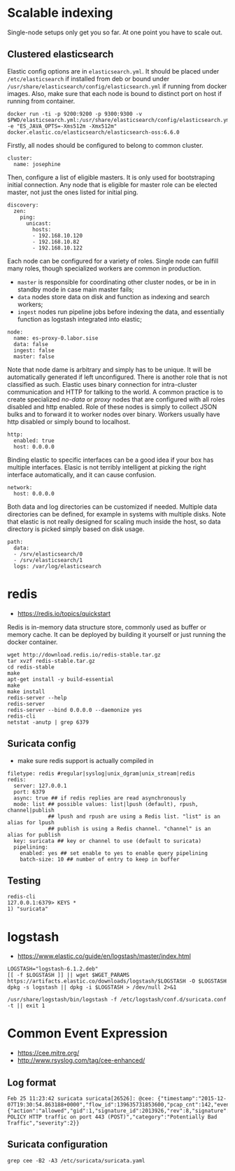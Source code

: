 # Scalable indexing

Single-node setups only get you so far. At one point you have to scale out.

## Clustered elasticsearch

Elastic config options are in `elasticsearch.yml`. It should be placed under `/etc/elasticsearch` if installed from deb or bound under `/usr/share/elasticsearch/config/elasticsearch.yml` if running from docker images. Also, make sure that each node is bound to distinct port on host if running from container.

```
docker run -ti -p 9200:9200 -p 9300:9300 -v $PWD/elasticsearch.yml:/usr/share/elasticsearch/config/elasticsearch.yml -e "ES_JAVA_OPTS=-Xms512m -Xmx512m" docker.elastic.co/elasticsearch/elasticsearch-oss:6.6.0
```

Firstly, all nodes should be configured to belong to common cluster.

```
cluster:
  name: josephine
```

Then, configure a list of eligible masters. It is only used for bootstraping initial connection. Any node that is eligible for master role can be elected master, not just the ones listed for initial ping.

```
discovery:
  zen:
    ping:
      unicast:
        hosts:
        - 192.168.10.120
        - 192.168.10.82
        - 192.168.10.122
```

Each node can be configured for a variety of roles. Single node can fulfill many roles, though specialized workers are common in production.
 * `master` is responsible for coordinating other cluster nodes, or be in in standby mode in case main master fails;
 * `data` nodes store data on disk and function as indexing and search workers;
 * `ingest` nodes run pipeline jobs before indexing the data, and essentially function as logstash integrated into elastic;

```
node:
  name: es-proxy-0.labor.sise
  data: false
  ingest: false
  master: false
```

Note that node dame is arbitrary and simply has to be unique. It will be automatically generated if left unconfigured. There is another role that is not classified as such. Elastic uses binary connection for intra-cluster communication and HTTP for talking to the world. A common practice is to create specialized *no-data* or *proxy* nodes that are configured with all roles disabled and http enabled. Role of these nodes is simply to collect JSON bulks and to forward it to worker nodes over binary. Workers usually have http disabled or simply bound to localhost.

```
http:
  enabled: true
  host: 0.0.0.0
```

Binding elastic to specific interfaces can be a good idea if your box has multiple interfaces. Elasic is not terribly intelligent at picking the right interface automatically, and it can cause confusion.

```
network:
  host: 0.0.0.0
```

Both data and log directories can be customized if needed. Multiple data directories can be defined, for example in systems with multiple disks. Note that elastic is not really designed for scaling much inside the host, so data directory is picked simply based on disk usage.

```
path:
  data:
  - /srv/elasticsearch/0
  - /srv/elasticsearch/1
  logs: /var/log/elasticsearch
```

# redis

* https://redis.io/topics/quickstart

Redis is in-memory data structure store, commonly used as buffer or memory cache. It can be deployed by building it yourself or just running the docker container.

```
wget http://download.redis.io/redis-stable.tar.gz
tar xvzf redis-stable.tar.gz
cd redis-stable
make
apt-get install -y build-essential
make
make install
redis-server --help
redis-server
redis-server --bind 0.0.0.0 --daemonize yes
redis-cli
netstat -anutp | grep 6379
```

## Suricata config

* make sure redis support is actually compiled in

```
filetype: redis #regular|syslog|unix_dgram|unix_stream|redis
redis:
  server: 127.0.0.1
  port: 6379
  async: true ## if redis replies are read asynchronously
  mode: list ## possible values: list|lpush (default), rpush, channel|publish
             ## lpush and rpush are using a Redis list. "list" is an alias for lpush
             ## publish is using a Redis channel. "channel" is an alias for publish
  key: suricata ## key or channel to use (default to suricata)
  pipelining:
    enabled: yes ## set enable to yes to enable query pipelining
    batch-size: 10 ## number of entry to keep in buffer
```

## Testing

```
redis-cli
127.0.0.1:6379> KEYS *
1) "suricata"
```
# logstash

 * https://www.elastic.co/guide/en/logstash/master/index.html

```
LOGSTASH="logstash-6.1.2.deb"
[[ -f $LOGSTASH ]] || wget $WGET_PARAMS https://artifacts.elastic.co/downloads/logstash/$LOGSTASH -O $LOGSTASH
dpkg -s logstash || dpkg -i $LOGSTASH > /dev/null 2>&1
```

```
/usr/share/logstash/bin/logstash -f /etc/logstash/conf.d/suricata.conf -t || exit 1
```
# Common Event Expression

 * https://cee.mitre.org/
 * http://www.rsyslog.com/tag/cee-enhanced/

## Log format

```
Feb 25 11:23:42 suricata suricata[26526]: @cee: {"timestamp":"2015-12-07T19:30:54.863188+0000","flow_id":139635731853600,"pcap_cnt":142,"event_type":"alert","src_ip":"192.168.11.11","src_port":59523,"dest_ip":"192.168.12.12","dest_port":443,"proto":"TCP","tx_id":0,"alert":{"action":"allowed","gid":1,"signature_id":2013926,"rev":8,"signature":"ET POLICY HTTP traffic on port 443 (POST)","category":"Potentially Bad Traffic","severity":2}}
```

## Suricata configuration

```
grep cee -B2 -A3 /etc/suricata/suricata.yaml
```
